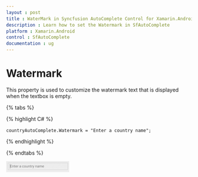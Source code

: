 ```yaml
---
layout : post
title : WaterMark in Syncfusion AutoComplete Control for Xamarin.Android
description : Learn how to set the Watermark in SfAutoComplete 
platform : Xamarin.Android
control : SfAutoComplete
documentation : ug
---
```


# Watermark

This property is used to customize the watermark text that is displayed when the textbox is empty.

{% tabs %}

{% highlight C# %}
	
	countryAutoComplete.Watermark = "Enter a country name";	 

{% endhighlight %}

{% endtabs %}
	
![](images/watermark.png)
